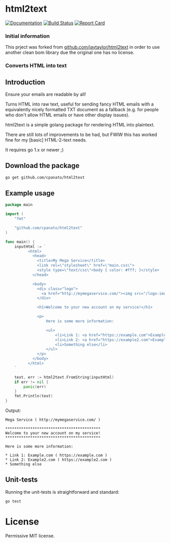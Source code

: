 # html2text

[![Documentation](https://godoc.org/github.com/cpanato/html2text?status.svg)](https://godoc.org/github.com/cpanato/html2text)
[![Build Status](https://travis-ci.org/cpanato/html2text.svg?branch=master)](https://travis-ci.org/cpanato/html2text)
[![Report Card](https://goreportcard.com/badge/github.com/jaytaylor/html2text)](https://goreportcard.com/report/github.com/cpanato/html2text)

### Initial information
 This prject was forked from [github.com/jaytaylor/html2text](https://github.com/jaytaylor/html2text) in order to use another clean bom library due the original one has no license.


### Converts HTML into text


## Introduction

Ensure your emails are readable by all!

Turns HTML into raw text, useful for sending fancy HTML emails with a equivalently nicely formatted TXT document as a fallback (e.g. for people who don't allow HTML emails or have other display issues).

html2text is a simple golang package for rendering HTML into plaintext.

There are still lots of improvements to be had, but FWIW this has worked fine for my [basic] HTML-2-text needs.

It requires go 1.x or newer ;)


## Download the package

```bash
go get github.com/cpanato/html2text
```

## Example usage

```go
package main

import (
	"fmt"

	"github.com/cpanato/html2text"
)

func main() {
	inputHtml := `
          <html>
            <head>
              <title>My Mega Service</title>
              <link rel=\"stylesheet\" href=\"main.css\">
              <style type=\"text/css\">body { color: #fff; }</style>
            </head>

            <body>
              <div class="logo">
                <a href="http://mymegaservice.com/"><img src="/logo-image.jpg" alt="Mega Service"/></a>
              </div>

              <h1>Welcome to your new account on my service!</h1>

              <p>
                  Here is some more information:

                  <ul>
                      <li>Link 1: <a href="https://example.com">Example.com</a></li>
                      <li>Link 2: <a href="https://example2.com">Example2.com</a></li>
                      <li>Something else</li>
                  </ul>
              </p>
            </body>
          </html>
	`

	text, err := html2text.FromString(inputHtml)
	if err != nil {
		panic(err)
	}
	fmt.Println(text)
}
```

Output:
```
Mega Service ( http://mymegaservice.com/ )

******************************************
Welcome to your new account on my service!
******************************************

Here is some more information:

* Link 1: Example.com ( https://example.com )
* Link 2: Example2.com ( https://example2.com )
* Something else
```


## Unit-tests

Running the unit-tests is straightforward and standard:

```bash
go test
```


# License

Permissive MIT license.
